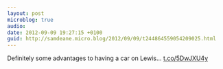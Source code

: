 ```yaml
---
layout: post
microblog: true
audio: 
date: 2012-09-09 19:27:15 +0100
guid: http://samdeane.micro.blog/2012/09/09/t244864559054209025.html
---
```

Definitely some advantages to having a car on Lewis... [t.co/5DwJXU4y](http://t.co/5DwJXU4y)
